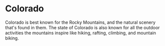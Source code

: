 # Colorado

Colorado is best known for the Rocky Mountains, and the natural scenery that's found in them. The state of Colorado is also known for all the outdoor activities the mountains inspire like hiking, rafting, climbing, and mountain biking.
